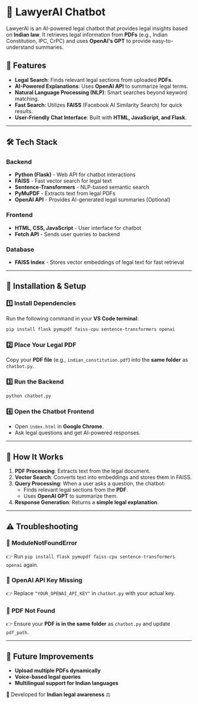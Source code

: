 # 📜 LawyerAI Chatbot

LawyerAI is an AI-powered legal chatbot that provides legal insights based on **Indian law**. It retrieves legal information from **PDFs** (e.g., Indian Constitution, IPC, CrPC) and uses **OpenAI's GPT** to provide easy-to-understand summaries.

## 🚀 Features
- **Legal Search**: Finds relevant legal sections from uploaded **PDFs**.
- **AI-Powered Explanations**: Uses **OpenAI API** to summarize legal terms.
- **Natural Language Processing (NLP)**: Smart searches beyond keyword matching.
- **Fast Search**: Utilizes **FAISS** (Facebook AI Similarity Search) for quick results.
- **User-Friendly Chat Interface**: Built with **HTML, JavaScript, and Flask**.

---

## 🛠️ Tech Stack
### **Backend**
- **Python (Flask)** - Web API for chatbot interactions
- **FAISS** - Fast vector search for legal text
- **Sentence-Transformers** - NLP-based semantic search
- **PyMuPDF** - Extracts text from legal PDFs
- **OpenAI API** - Provides AI-generated legal summaries (Optional)

### **Frontend**
- **HTML, CSS, JavaScript** - User interface for chatbot
- **Fetch API** - Sends user queries to backend

### **Database**
- **FAISS Index** - Stores vector embeddings of legal text for fast retrieval

---

## 🔧 Installation & Setup

### **1️⃣ Install Dependencies**
Run the following command in your **VS Code terminal**:
```bash
pip install flask pymupdf faiss-cpu sentence-transformers openai
```

### **2️⃣ Place Your Legal PDF**
Copy your **PDF file** (e.g., `indian_constitution.pdf`) into the **same folder** as `chatbot.py`.

### **3️⃣ Run the Backend**
```bash
python chatbot.py
```

### **4️⃣ Open the Chatbot Frontend**
- Open `index.html` in **Google Chrome**.
- Ask legal questions and get AI-powered responses.

---

## 📌 How It Works
1. **PDF Processing**: Extracts text from the legal document.
2. **Vector Search**: Converts text into embeddings and stores them in FAISS.
3. **Query Processing**: When a user asks a question, the chatbot:
   - Finds relevant legal sections from the **PDF**.
   - Uses **OpenAI GPT** to summarize them.
4. **Response Generation**: Returns a **simple legal explanation**.

---

## ⚠️ Troubleshooting
### 🔴 **ModuleNotFoundError**
👉 Run `pip install flask pymupdf faiss-cpu sentence-transformers openai` again.

### 🔴 **OpenAI API Key Missing**
👉 Replace `"YOUR_OPENAI_API_KEY"` in `chatbot.py` with your actual key.

### 🔴 **PDF Not Found**
👉 Ensure your **PDF is in the same folder** as `chatbot.py` and update `pdf_path`.

---

## 🌟 Future Improvements
- **Upload multiple PDFs dynamically**
- **Voice-based legal queries**
- **Multilingual support for Indian languages**

📌 Developed for **Indian legal awareness** ⚖️


